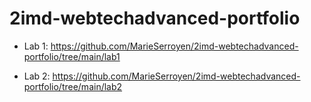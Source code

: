 # 2imd-webtechadvanced-portfolio
* Lab 1:
https://github.com/MarieSerroyen/2imd-webtechadvanced-portfolio/tree/main/lab1

* Lab 2: 
https://github.com/MarieSerroyen/2imd-webtechadvanced-portfolio/tree/main/lab2
